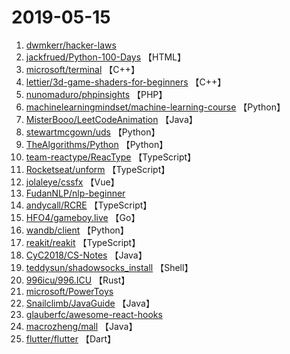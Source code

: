 # 2019-05-15

1. [dwmkerr/hacker-laws](https://github.com/dwmkerr/hacker-laws) 
2. [jackfrued/Python-100-Days](https://github.com/jackfrued/Python-100-Days) 【HTML】
3. [microsoft/terminal](https://github.com/microsoft/terminal) 【C++】
4. [lettier/3d-game-shaders-for-beginners](https://github.com/lettier/3d-game-shaders-for-beginners) 【C++】
5. [nunomaduro/phpinsights](https://github.com/nunomaduro/phpinsights) 【PHP】
6. [machinelearningmindset/machine-learning-course](https://github.com/machinelearningmindset/machine-learning-course) 【Python】
7. [MisterBooo/LeetCodeAnimation](https://github.com/MisterBooo/LeetCodeAnimation) 【Java】
8. [stewartmcgown/uds](https://github.com/stewartmcgown/uds) 【Python】
9. [TheAlgorithms/Python](https://github.com/TheAlgorithms/Python) 【Python】
10. [team-reactype/ReacType](https://github.com/team-reactype/ReacType) 【TypeScript】
11. [Rocketseat/unform](https://github.com/Rocketseat/unform) 【TypeScript】
12. [jolaleye/cssfx](https://github.com/jolaleye/cssfx) 【Vue】
13. [FudanNLP/nlp-beginner](https://github.com/FudanNLP/nlp-beginner) 
14. [andycall/RCRE](https://github.com/andycall/RCRE) 【TypeScript】
15. [HFO4/gameboy.live](https://github.com/HFO4/gameboy.live) 【Go】
16. [wandb/client](https://github.com/wandb/client) 【Python】
17. [reakit/reakit](https://github.com/reakit/reakit) 【TypeScript】
18. [CyC2018/CS-Notes](https://github.com/CyC2018/CS-Notes) 【Java】
19. [teddysun/shadowsocks_install](https://github.com/teddysun/shadowsocks_install) 【Shell】
20. [996icu/996.ICU](https://github.com/996icu/996.ICU) 【Rust】
21. [microsoft/PowerToys](https://github.com/microsoft/PowerToys) 
22. [Snailclimb/JavaGuide](https://github.com/Snailclimb/JavaGuide) 【Java】
23. [glauberfc/awesome-react-hooks](https://github.com/glauberfc/awesome-react-hooks) 
24. [macrozheng/mall](https://github.com/macrozheng/mall) 【Java】
25. [flutter/flutter](https://github.com/flutter/flutter) 【Dart】
